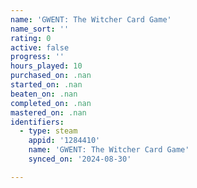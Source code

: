 ```yaml
---
name: 'GWENT: The Witcher Card Game'
name_sort: ''
rating: 0
active: false
progress: ''
hours_played: 10
purchased_on: .nan
started_on: .nan
beaten_on: .nan
completed_on: .nan
mastered_on: .nan
identifiers:
  - type: steam
    appid: '1284410'
    name: 'GWENT: The Witcher Card Game'
    synced_on: '2024-08-30'

---
```

